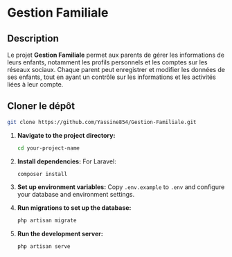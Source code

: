 # Gestion Familiale

## Description

Le projet **Gestion Familiale** permet aux parents de gérer les informations de leurs enfants, notamment les profils personnels et les comptes sur les réseaux sociaux. Chaque parent peut enregistrer et modifier les données de ses enfants, tout en ayant un contrôle sur les informations et les activités liées à leur compte.

## Cloner le dépôt
```bash
git clone https://github.com/Yassine854/Gestion-Familiale.git
 ```
1. **Navigate to the project directory:**
    ```bash
    cd your-project-name
    ```

3. **Install dependencies:**
    For Laravel:
    ```bash
    composer install
    ```

4. **Set up environment variables:**
    Copy `.env.example` to `.env` and configure your database and environment settings.

5. **Run migrations to set up the database:**
    ```bash
    php artisan migrate
    ```

6. **Run the development server:**
    ```bash
    php artisan serve
    ```




